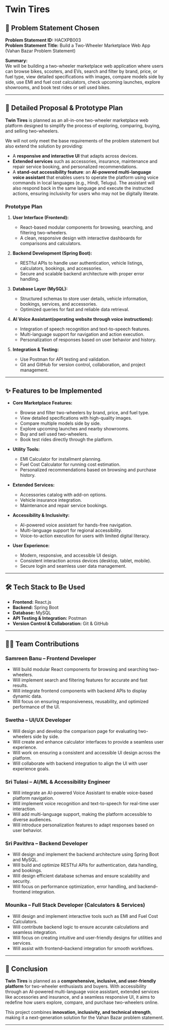 # Twin Tires

## 📌 Problem Statement Chosen
**Problem Statement ID:** HACXPB003  
**Problem Statement Title:** Build a Two-Wheeler Marketplace Web App (Vahan Bazar Problem Statement)  

**Summary:**  
We will be building a two-wheeler marketplace web application where users can browse bikes, scooters, and EVs, search and filter by brand, price, or fuel type, view detailed specifications with images, compare models side by side, use EMI and fuel cost calculators, check upcoming launches, explore showrooms, and book test rides or sell used bikes.

---

## 🚀 Detailed Proposal & Prototype Plan

**Twin Tires** is planned as an all-in-one two-wheeler marketplace web platform designed to simplify the process of exploring, comparing, buying, and selling two-wheelers.  

We will not only meet the base requirements of the problem statement but also extend the solution by providing:  
- A **responsive and interactive UI** that adapts across devices.  
- **Extended services** such as accessories, insurance, maintenance and repair service booking, and personalized recommendations.  
- A **stand-out accessibility feature**: an **AI-powered multi-language voice assistant** that enables users to operate the platform using voice commands in local languages (e.g., Hindi, Telugu). The assistant will also respond back in the same language and execute the instructed actions, ensuring inclusivity for users who may not be digitally literate.  

### Prototype Plan
1. **User Interface (Frontend):**  
   - React-based modular components for browsing, searching, and filtering two-wheelers.  
   - A clean, responsive design with interactive dashboards for comparisons and calculators.  

2. **Backend Development (Spring Boot):**  
   - RESTful APIs to handle user authentication, vehicle listings, calculators, bookings, and accessories.  
   - Secure and scalable backend architecture with proper error handling.  

3. **Database Layer (MySQL):**  
   - Structured schemas to store user details, vehicle information, bookings, services, and accessories.  
   - Optimized queries for fast and reliable data retrieval.  

4. **AI Voice Assistant(operating website through voice instructions):**  
   - Integration of speech recognition and text-to-speech features.  
   - Multi-language support for navigation and action execution.  
   - Personalization of responses based on user behavior and history.  

5. **Integration & Testing:**  
   - Use Postman for API testing and validation.  
   - Git and GitHub for version control, collaboration, and project management.  

---

## ✨ Features to be Implemented

- **Core Marketplace Features:**  
  - Browse and filter two-wheelers by brand, price, and fuel type.  
  - View detailed specifications with high-quality images.  
  - Compare multiple models side by side.  
  - Explore upcoming launches and nearby showrooms.  
  - Buy and sell used two-wheelers.  
  - Book test rides directly through the platform.  

- **Utility Tools:**  
  - EMI Calculator for installment planning.  
  - Fuel Cost Calculator for running cost estimation.  
  - Personalized recommendations based on browsing and purchase history.  

- **Extended Services:**  
  - Accessories catalog with add-on options.  
  - Vehicle insurance integration.  
  - Maintenance and repair service bookings.  

- **Accessibility & Inclusivity:**  
  - AI-powered voice assistant for hands-free navigation.  
  - Multi-language support for regional accessibility.  
  - Voice-to-action execution for users with limited digital literacy.  

- **User Experience:**  
  - Modern, responsive, and accessible UI design.  
  - Consistent interaction across devices (desktop, tablet, mobile).  
  - Secure login and seamless user data management.  

---

## 🛠 Tech Stack to Be Used
- **Frontend:** React.js  
- **Backend:** Spring Boot  
- **Database:** MySQL  
- **API Testing & Integration:** Postman  
- **Version Control & Collaboration:** Git & GitHub  

---

## 👩‍💻 Team Contributions

### **Samreen Banu – Frontend Developer**
- Will build modular React components for browsing and searching two-wheelers.  
- Will implement search and filtering features for accurate and fast results.  
- Will integrate frontend components with backend APIs to display dynamic data.  
- Will focus on ensuring responsiveness, reusability, and optimized performance of the UI.  

### **Swetha – UI/UX Developer**
- Will design and develop the comparison page for evaluating two-wheelers side by side.  
- Will create and enhance calculator interfaces to provide a seamless user experience.  
- Will work on ensuring a consistent and accessible UI design across the platform.  
- Will collaborate with backend integration to align the UI with user experience goals.  

### **Sri Tulasi – AI/ML & Accessibility Engineer**
- Will integrate an AI-powered Voice Assistant to enable voice-based platform navigation.  
- Will implement voice recognition and text-to-speech for real-time user interaction.  
- Will add multi-language support, making the platform accessible to diverse audiences.  
- Will introduce personalization features to adapt responses based on user behavior.  

### **Sri Pavithra – Backend Developer**
- Will design and implement the backend architecture using Spring Boot and MySQL.  
- Will build and optimize RESTful APIs for authentication, data handling, and bookings.  
- Will design efficient database schemas and ensure scalability and security.  
- Will focus on performance optimization, error handling, and backend–frontend integration.  

### **Mounika – Full Stack Developer (Calculators & Services)**
- Will design and implement interactive tools such as EMI and Fuel Cost Calculators.  
- Will contribute backend logic to ensure accurate calculations and seamless integration.  
- Will focus on creating intuitive and user-friendly designs for utilities and services.  
- Will assist with frontend–backend integration for smooth workflows.  

---

## 📖 Conclusion
**Twin Tires** is planned as a **comprehensive, inclusive, and user-friendly platform** for two-wheeler enthusiasts and buyers. With accessibility through an AI-powered multi-language voice assistant, extended services like accessories and insurance, and a seamless responsive UI, it aims to redefine how users explore, compare, and purchase two-wheelers online.  

This project combines **innovation, inclusivity, and technical strength**, making it a next-generation solution for the Vahan Bazar problem statement.  

---
